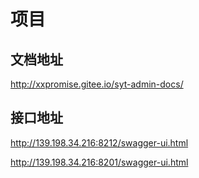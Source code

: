 # 项目
## 文档地址
http://xxpromise.gitee.io/syt-admin-docs/

## 接口地址
http://139.198.34.216:8212/swagger-ui.html

http://139.198.34.216:8201/swagger-ui.html
